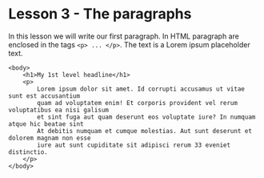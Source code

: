 # Lesson 3 - The paragraphs

In this lesson we will write our first paragraph. In HTML paragraph are enclosed in the tags ```<p> ... </p>```. The text is a Lorem ipsum placeholder text.

```
<body>
    <h1>My 1st level headline</h1>
    <p>
        Lorem ipsum dolor sit amet. Id corrupti accusamus ut vitae sunt est accusantium 
        quam ad voluptatem enim! Et corporis provident vel rerum voluptatibus ea nisi galisum 
        et sint fuga aut quam deserunt eos voluptate iure? In numquam atque hic beatae sint 
        At debitis numquam et cumque molestias. Aut sunt deserunt et dolorem magnam non esse 
        iure aut sunt cupiditate sit adipisci rerum 33 eveniet distinctio.
    </p>
</body>
```
